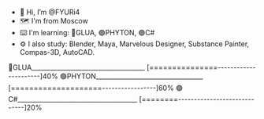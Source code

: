 - 👋 Hi, I’m @FYURi4
- 🗺 I'm from Moscow
- ⌨️ I'm learning:
                        🔵GLUA, 🟢PHYTON, 🟣C#
- ⚙️ I also study:
                        Blender, Maya, Marvelous Designer, Substance Painter, Compas-3D, AutoCAD. 

🔵GLUA____________________________________
[===============----------------------]40%
🟢PHYTON__________________________________
[====================-----------------]60%
🟣C#______________________________________
[========-----------------------------]20%
<!---
FYURi4/FYURi4 is a ✨ special ✨ repository because its `README.md` (this file) appears on your GitHub profile.
You can click the Preview link to take a look at your changes.
--->
